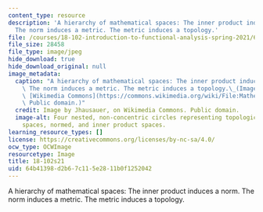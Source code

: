 ```yaml
---
content_type: resource
description: 'A hierarchy of mathematical spaces: The inner product induces a norm.
  The norm induces a metric. The metric induces a topology.'
file: /courses/18-102-introduction-to-functional-analysis-spring-2021/64b41398d2b67c115e2811b0f1252042_18-102s21.jpg
file_size: 28458
file_type: image/jpeg
hide_download: true
hide_download_original: null
image_metadata:
  caption: "A hierarchy of mathematical spaces: The inner product induces a norm.\
    \ The norm induces a metric. The metric induces a topology.\_(Image by Jhausauer,on\
    \ [Wikimedia Commons](https://commons.wikimedia.org/wiki/File:Mathematical_Spaces.png).\
    \ Public domain.)"
  credit: Image by Jhausauer, on Wikimedia Commons. Public domain.
  image-alt: Four nested, non-concentric circles representing topological space, metric
    spaces, normed, and inner product spaces.
learning_resource_types: []
license: https://creativecommons.org/licenses/by-nc-sa/4.0/
ocw_type: OCWImage
resourcetype: Image
title: 18-102s21
uid: 64b41398-d2b6-7c11-5e28-11b0f1252042
---
```

A hierarchy of mathematical spaces: The inner product induces a norm. The norm induces a metric. The metric induces a topology.